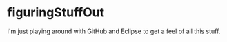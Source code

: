 # figuringStuffOut

I'm just playing around with GitHub and Eclipse to get a feel of all this stuff.
